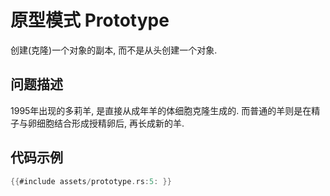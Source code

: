 # 原型模式 Prototype

创建(克隆)一个对象的副本, 而不是从头创建一个对象.

## 问题描述

1995年出现的多莉羊, 是直接从成年羊的体细胞克隆生成的. 而普通的羊则是在精子与卵细胞结合形成授精卵后,
再长成新的羊.

## 代码示例

```rust
{{#include assets/prototype.rs:5: }}
```